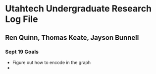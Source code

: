 # Utahtech Undergraduate Research Log File
## Ren Quinn, Thomas Keate, Jayson Bunnell


### Sept 19 Goals
- Figure out how to encode in the graph
-
